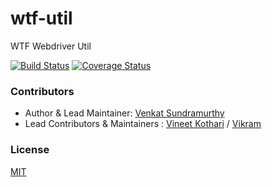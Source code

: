 wtf-util
========

WTF Webdriver Util


[![Build Status](https://travis-ci.org/web-auto/wtf-util.svg?branch=master)](https://travis-ci.org/web-auto/wtf-util)
[![Coverage Status](https://coveralls.io/repos/web-auto/wtf-util/badge.png?branch=master)](https://coveralls.io/r/web-auto/wtf-util?branch=master)

### Contributors

 * Author & Lead Maintainer: [Venkat Sundramurthy](https://github.com/vsundramurthy)
 * Lead Contributors & Maintainers : [Vineet Kothari](https://github.com/geekdevil) / [Vikram](https://github.com/vikram1711)

### License

  [MIT](LICENSE)

